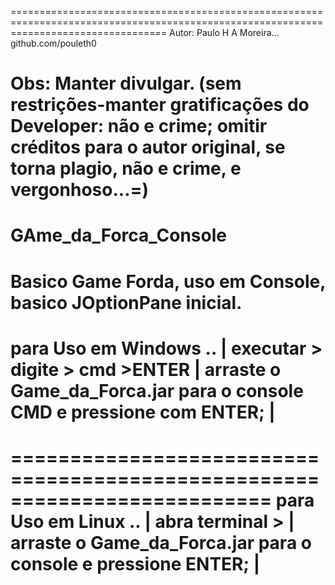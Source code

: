  =======================================================================================================================================
 Autor: Paulo H A Moreira...
 github.com/pouleth0
 
 Obs: Manter divulgar. (sem restrições-manter gratificações do Developer: não e crime; omitir créditos para o autor original, se torna
 plagio, não e crime, e vergonhoso...=)
 =======================================================================================================================================

# GAme_da_Forca_Console
Basico Game Forda, uso em Console, basico JOptionPane inicial. 
==========================================================================
para Uso em Windows ..                                                   |
executar > digite > cmd >ENTER                                           |
arraste o Game_da_Forca.jar para o console CMD e pressione com  ENTER;    |
==========================================================================
==========================================================================
para Uso em Linux ..                                                     |
abra terminal >                                                          |
arraste o Game_da_Forca.jar para o console e pressione ENTER;             |
==========================================================================

